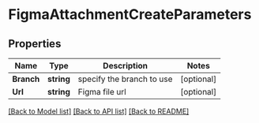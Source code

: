 # FigmaAttachmentCreateParameters

## Properties

Name | Type | Description | Notes
------------ | ------------- | ------------- | -------------
**Branch** | **string** | specify the branch to use | [optional] 
**Url** | **string** | Figma file url | [optional] 

[[Back to Model list]](../README.md#documentation-for-models) [[Back to API list]](../README.md#documentation-for-api-endpoints) [[Back to README]](../README.md)


